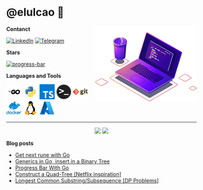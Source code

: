 # @elulcao 🤙

<img align="right"
    alt="Awesome GitHub Profile Readme"
    src="assets/computer-illustration.png"
    height="200px">
</img>

**Contanct**

<p align="left">
  <a href="https://www.linkedin.com/in/daniel-carvallo"><img src="https://img.shields.io/badge/LinkedIn--_.svg?style=social&logo=linkedin" alt="LinkedIn"></a>
  <a href="https://t.me/elulcao"><img src="https://img.shields.io/badge/-Telegram-0088cc?style=flat-square&logo=Telegram&logoColor=white" alt="Telegram"></a>
</p>

**Stars**

<p align="left">
  <a href="https://github.com/elulcao/progress-bar"><img src="https://img.shields.io/github/stars/elulcao/progress-bar.svg?label=Go&style=social" alt="progress-bar"></a>
</p>

**Languages and Tools**

<code><img height="40" src="https://raw.githubusercontent.com/github/explore/80688e429a7d4ef2fca1e82350fe8e3517d3494d/topics/go/go.png"></code>
<code><img height="40" src="https://raw.githubusercontent.com/github/explore/80688e429a7d4ef2fca1e82350fe8e3517d3494d/topics/python/python.png"></code>
<code><img height="40" src="https://raw.githubusercontent.com/github/explore/80688e429a7d4ef2fca1e82350fe8e3517d3494d/topics/typescript/typescript.png"></code>
<code><img height="40" src="https://raw.githubusercontent.com/github/explore/80688e429a7d4ef2fca1e82350fe8e3517d3494d/topics/terminal/terminal.png"></code>
<code><img height="40" src="https://raw.githubusercontent.com/github/explore/80688e429a7d4ef2fca1e82350fe8e3517d3494d/topics/git/git.png"></code>
<code><img height="40" src="https://raw.githubusercontent.com/github/explore/80688e429a7d4ef2fca1e82350fe8e3517d3494d/topics/docker/docker.png"></code>
<code><img height="40" src="https://raw.githubusercontent.com/github/explore/80688e429a7d4ef2fca1e82350fe8e3517d3494d/topics/linux/linux.png"></code>
<code><img height="40" src="https://raw.githubusercontent.com/github/explore/80688e429a7d4ef2fca1e82350fe8e3517d3494d/topics/azure/azure.png"></code>

---

<p align= "center">
  <img height= "150" src="https://github-readme-stats.vercel.app/api?username=elulcao&theme=react&show_icons=true&include_all_commits=true" />
  <img height= "150" src="https://github-readme-stats.vercel.app/api/top-langs/?username=elulcao&theme=react&layout=compact" />
</p>

**Blog posts**

<!-- BLOG-POST-LIST:START -->
- [Get next rune with Go](https://danielcarvallog.medium.com/get-next-rune-with-go-6a3e00b550ee?source=rss-f8f57fa52bb5------2)
- [Generics in Go, insert in a Binary Tree](https://danielcarvallog.medium.com/generics-in-go-insert-in-a-binary-tree-d76d55d7c7fa?source=rss-f8f57fa52bb5------2)
- [Progress Bar With Go](https://danielcarvallog.medium.com/progress-bar-with-go-6fe5b4fef01d?source=rss-f8f57fa52bb5------2)
- [Construct a Quad-Tree [Netflix inspiration]](https://danielcarvallog.medium.com/construct-a-quad-tree-netflix-inspiration-802690fd342b?source=rss-f8f57fa52bb5------2)
- [Longest Common Substring/Subsequence [DP Problems]](https://danielcarvallog.medium.com/longest-common-substring-subsequence-c3613376733a?source=rss-f8f57fa52bb5------2)
<!-- BLOG-POST-LIST:END -->

<!--
- 🔭 I’m currently working on cool stuff
- 🌱 I’m currently learning new programming languages
- 💬 Ask me about whatever you want, happy to collaborate
- 📫 How to reach me: [elulcao@icloud.com](elulcao@icloud.com)
- ⚡ Fun fact: sometimes they call me NANDy

[![Twitter Badge](https://img.shields.io/badge/-Twitter-00acee?style=flat-square&logo=Twitter&logoColor=white)](https://twitter.com/elulcao)
[![Telegram Badge](https://img.shields.io/badge/-Telegram-0088cc?style=flat-square&logo=Telegram&logoColor=white)](https://t.me/elulcao)
-->
